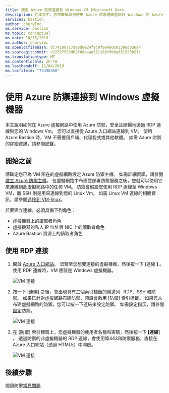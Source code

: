 ```yaml
---
title: 使用 Azure 防禦連接到 Windows VM |Microsoft Docs
description: 在本文中，您將瞭解如何使用 Azure 防禦連線至執行 Windows 的 Azure 虛擬機器。
services: bastion
author: cherylmc
ms.service: bastion
ms.topic: conceptual
ms.date: 10/15/2019
ms.author: cherylmc
ms.openlocfilehash: dc741007c7de8d8e24f9c0f9e4e0c03306d036a4
ms.sourcegitcommit: c22327552d62f88aeaa321189f9b9a631525027c
ms.translationtype: MT
ms.contentlocale: zh-TW
ms.lasthandoff: 11/04/2019
ms.locfileid: "73498360"
---
```

# <a name="connect-to-a-windows-virtual-machine-using-azure-bastion"></a>使用 Azure 防禦連接到 Windows 虛擬機器

本文說明如何在 Azure 虛擬網路中使用 Azure 防禦，安全且順暢地透過 RDP 連線到您的 Windows Vm。 您可以直接從 Azure 入口網站連線到 VM。 使用 Azure Bastion 時，VM 不需要用戶端、代理程式或其他軟體。 如需 Azure 防禦的詳細資訊，請參閱[總覽](bastion-overview.md)。

## <a name="before-you-begin"></a>開始之前

請確定您已為 VM 所在的虛擬網路設定 Azure 防禦主機。 如需詳細資訊，請參閱[建立 Azure 防禦主機](bastion-create-host-portal.md)。 在虛擬網路中布建並部署防禦服務之後，您就可以使用它來連線到此虛擬網路中的任何 VM。 防禦會假設您使用 RDP 連線至 Windows VM，而 SSH 則是用來連線到您的 Linux Vm。 如需 Linux VM 連線的相關資訊，請參閱[連接到 VM-linux](bastion-connect-vm-ssh.md)。

若要建立連線，必須具備下列角色：

* 虛擬機器上的讀取者角色
* 虛擬機器的私人 IP 位址與 NIC 上的讀取者角色
* Azure Bastion 資源上的讀取者角色

## <a name="rdp"></a>使用 RDP 連接

1. 開啟 [Azure 入口網站](https://portal.azure.com)。 流覽至您想要連接的虛擬機器，然後按一下 [連線 **]** 。 使用 RDP 連線時，VM 應該是 Windows 虛擬機器。

   ![VM 連接](./media/bastion-connect-vm-rdp/connect.png)
1. 按一下 [連線] 之後，會出現具有三個索引標籤的側邊列– RDP、SSH 和防禦。 如果已針對虛擬網路布建防禦，預設會啟用 [防禦] 索引標籤。 如果您未布建虛擬網路的防禦，您可以按一下連結來設定防禦。 如需設定指示，請參閱[設定](bastion-create-host-portal.md)防禦。

   ![VM 連接](./media/bastion-connect-vm-rdp/bastion.png)
1. 在 [防禦] 索引標籤上，您虛擬機器的使用者名稱和密碼，然後按一下 **[連線]** 。 透過防禦的此虛擬機器的 RDP 連線，會使用埠443和防禦服務，直接在 Azure 入口網站（透過 HTML5）中開啟。

   ![VM 連接](./media/bastion-connect-vm-rdp/443rdp.png)
 
## <a name="next-steps"></a>後續步驟

閱讀防禦[常見問題](bastion-faq.md)